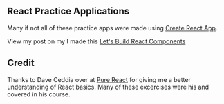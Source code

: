 ## React Practice Applications

Many if not all of these practice apps were made using [Create React App](https://github.com/facebook/create-react-app).

View my post on my I made this 
[Let's Build React Components](http://johnfelixespinosa.github.io/johnfelixespinosa.github.io/2019-04-04-Lets-Build-React-Components/)

## Credit

Thanks to Dave Ceddia over at [Pure React](https://daveceddia.com/pure-react/) for giving me a better understanding of React basics. Many of these excercises were his and covered in his course. 

